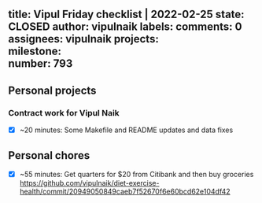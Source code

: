 title:	Vipul Friday checklist | 2022-02-25
state:	CLOSED
author:	vipulnaik
labels:	
comments:	0
assignees:	vipulnaik
projects:	
milestone:	
number:	793
--
## Personal projects

### Contract work for Vipul Naik

- [x] ~20 minutes: Some Makefile and README updates and data fixes

## Personal chores

- [x] ~55 minutes: Get quarters for $20 from Citibank and then buy groceries https://github.com/vipulnaik/diet-exercise-health/commit/20949050849caeb7f52670f6e60bcd62e104df42
